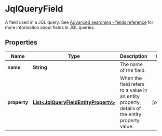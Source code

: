 

# JqlQueryField

A field used in a JQL query. See [Advanced searching - fields reference](https://confluence.atlassian.com/x/dAiiLQ) for more information about fields in JQL queries.
## Properties

Name | Type | Description | Notes
------------ | ------------- | ------------- | -------------
**name** | **String** | The name of the field. | 
**property** | [**List&lt;JqlQueryFieldEntityProperty&gt;**](JqlQueryFieldEntityProperty.md) | When the field refers to a value in an entity property, details of the entity property value. |  [optional]



